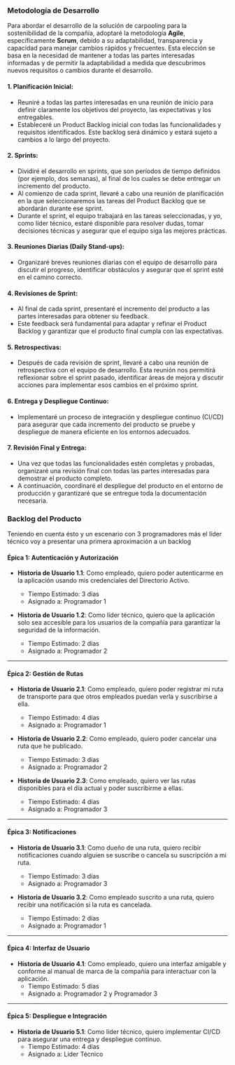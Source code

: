 ### Metodología de Desarrollo

Para abordar el desarrollo de la solución de carpooling para la sostenibilidad de la compañía, adoptaré la metodología **Agile**, específicamente **Scrum**, debido a su adaptabilidad, transparencia y capacidad para manejar cambios rápidos y frecuentes. Esta elección se basa en la necesidad de mantener a todas las partes interesadas informadas y de permitir la adaptabilidad a medida que descubrimos nuevos requisitos o cambios durante el desarrollo.

#### **1. Planificación Inicial**:
- Reuniré a todas las partes interesadas en una reunión de inicio para definir claramente los objetivos del proyecto, las expectativas y los entregables.
- Estableceré un Product Backlog inicial con todas las funcionalidades y requisitos identificados. Este backlog será dinámico y estará sujeto a cambios a lo largo del proyecto.

#### **2. Sprints**:
- Dividiré el desarrollo en sprints, que son períodos de tiempo definidos (por ejemplo, dos semanas), al final de los cuales se debe entregar un incremento del producto.
- Al comienzo de cada sprint, llevaré a cabo una reunión de planificación en la que seleccionaremos las tareas del Product Backlog que se abordarán durante ese sprint.
- Durante el sprint, el equipo trabajará en las tareas seleccionadas, y yo, como líder técnico, estaré disponible para resolver dudas, tomar decisiones técnicas y asegurar que el equipo siga las mejores prácticas.

#### **3. Reuniones Diarias (Daily Stand-ups)**:
- Organizaré breves reuniones diarias con el equipo de desarrollo para discutir el progreso, identificar obstáculos y asegurar que el sprint esté en el camino correcto.

#### **4. Revisiones de Sprint**:
- Al final de cada sprint, presentaré el incremento del producto a las partes interesadas para obtener su feedback.
- Este feedback será fundamental para adaptar y refinar el Product Backlog y garantizar que el producto final cumpla con las expectativas.

#### **5. Retrospectivas**:
- Después de cada revisión de sprint, llevaré a cabo una reunión de retrospectiva con el equipo de desarrollo. Esta reunión nos permitirá reflexionar sobre el sprint pasado, identificar áreas de mejora y discutir acciones para implementar esos cambios en el próximo sprint.

#### **6. Entrega y Despliegue Continuo**:
- Implementaré un proceso de integración y despliegue continuo (CI/CD) para asegurar que cada incremento del producto se pruebe y despliegue de manera eficiente en los entornos adecuados.

#### **7. Revisión Final y Entrega**:
- Una vez que todas las funcionalidades estén completas y probadas, organizaré una revisión final con todas las partes interesadas para demostrar el producto completo.
- A continuación, coordinaré el despliegue del producto en el entorno de producción y garantizaré que se entregue toda la documentación necesaria.

### Backlog del Producto
Teniendo en cuenta ésto y un escenario con 3 programadores más el líder técnico voy a presentar una primera aproximación a un backlog

#### **Épica 1: Autenticación y Autorización**

- **Historia de Usuario 1.1**: Como empleado, quiero poder autenticarme en la aplicación usando mis credenciales del Directorio Activo.
  - Tiempo Estimado: 3 días
  - Asignado a: Programador 1

- **Historia de Usuario 1.2**: Como líder técnico, quiero que la aplicación solo sea accesible para los usuarios de la compañía para garantizar la seguridad de la información.
  - Tiempo Estimado: 2 días
  - Asignado a: Programador 2

---

#### **Épica 2: Gestión de Rutas**

- **Historia de Usuario 2.1**: Como empleado, quiero poder registrar mi ruta de transporte para que otros empleados puedan verla y suscribirse a ella.
  - Tiempo Estimado: 4 días
  - Asignado a: Programador 1

- **Historia de Usuario 2.2**: Como empleado, quiero poder cancelar una ruta que he publicado.
  - Tiempo Estimado: 3 días
  - Asignado a: Programador 2

- **Historia de Usuario 2.3**: Como empleado, quiero ver las rutas disponibles para el día actual y poder suscribirme a ellas.
  - Tiempo Estimado: 4 días
  - Asignado a: Programador 3

---

#### **Épica 3: Notificaciones**

- **Historia de Usuario 3.1**: Como dueño de una ruta, quiero recibir notificaciones cuando alguien se suscribe o cancela su suscripción a mi ruta.
  - Tiempo Estimado: 3 días
  - Asignado a: Programador 3

- **Historia de Usuario 3.2**: Como empleado suscrito a una ruta, quiero recibir una notificación si la ruta es cancelada.
  - Tiempo Estimado: 2 días
  - Asignado a: Programador 1

---

#### **Épica 4: Interfaz de Usuario**

- **Historia de Usuario 4.1**: Como empleado, quiero una interfaz amigable y conforme al manual de marca de la compañía para interactuar con la aplicación.
  - Tiempo Estimado: 5 días
  - Asignado a: Programador 2 y Programador 3

---

#### **Épica 5: Despliegue e Integración**

- **Historia de Usuario 5.1**: Como líder técnico, quiero implementar CI/CD para asegurar una entrega y despliegue continuo.
  - Tiempo Estimado: 4 días
  - Asignado a: Líder Técnico
